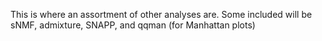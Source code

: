 This is where an assortment of other analyses are. Some included will be sNMF, admixture, SNAPP, and qqman (for Manhattan plots)
